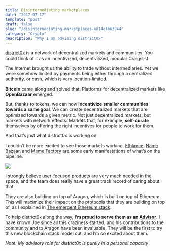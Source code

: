 ```yaml
---
title: Disintermediating marketplaces
date: "2017-07-17"
template: "post"
draft: false
slug: "/disintermediating-marketplaces-e614e4b63944"
category: "Crypto"
description: "Why I am advising district0x"
---
```


[district0x](https://district0x.io/) is a network of decentralized markets and communities. You could think of it as an incentivized, decentralized, modular Craigslist.

The Internet brought us the ability to trade without intermediaries. Yet we were somehow limited by payments being either through a centralized authority, or cash, which is very location-limited.

**Bitcoin** came along and solved that. Platforms for decentralized markets like **OpenBazaar** emerged.

But, thanks to tokens, we can now **incentivize smaller communities towards a same goal**. We can create decentralized markets that are optimized towards a given metric. Not just decentralized markets, but markets with network effects. Markets that, for example, **self-curate** themselves by offering the right incentives for people to work for them.

And that’s just what district0x is working on.

I couldn’t be more excited to see those markets working. [Ethlance](https://ethlance.com/), [Name Bazaar](https://namebazaar.io/), and [Meme Factory](https://memefactory.io/) are some early manifestations of what’s on the pipeline.

![](https://cdn-images-1.medium.com/max/5784/1*W_8vvnaMkkbLu1JY1TJzNw.png)

I strongly believe user-focused products are very much needed in the space, and the team does really have a great track record of caring about that.

They are also building on top of Aragon, which is built on top of Ethereum. This will maximize their impact on the protocols that they are building on top of, as I explained in [The emergent Ethereum stack](https://blog.aragon.one/the-emergent-ethereum-stack-cbce1895142f).

To help district0x along the way, **I’m proud to serve them as an [Advisor](https://district0x.io/#team)**. I have known Joe since all this craziness started, and his contributions to the community and to Aragon have been invaluable. They will be the first to try this new blockchain stack model out, and I’m so excited about them.

*Note: My advisory role for district0x is purely in a personal capacity*
